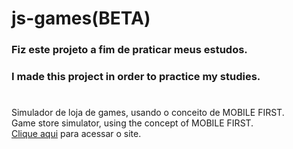 # js-games(BETA) 
### Fiz este projeto a fim de praticar meus estudos.
### I made this project in order to practice my studies.
#
Simulador de loja de games, usando o conceito de MOBILE FIRST.<br>
Game store simulator, using the concept of MOBILE FIRST.<br>
<a href="https://dhyigo.github.io/js-games/">Clique aqui</a> para acessar o site.
#
